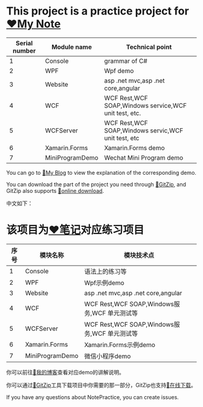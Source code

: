 # This project is a practice project for [❤My Note](https://github.com/zLulus/My_Note)
|Serial number | Module name                                          |  Technical point                        |                     
|---|----------------------------------------------------|----------------------------------|
| 1| Console                                    |grammar of C#                     |
| 2|WPF                                   |Wpf demo                      |
| 3|Website                                 |asp .net mvc,asp .net core,angular                  |
| 4| WCF     |WCF Rest,WCF SOAP,Windows service,WCF unit test, etc. |
| 5| WCFServer     |WCF Rest,WCF SOAP,Windows servic,WCF unit test, etc |
| 6|Xamarin.Forms                                |Xamarin.Forms demo                      |
| 7| MiniProgramDemo                                    |Wechat Mini Program demo                   |

You can go to [👀My Blog](https://www.cnblogs.com/Lulus/) to view the explanation of the corresponding demo.

You can download the part of the project you need through [🔨GitZip](https://gitzip.org/), and GitZip also supports [🔨online download](https://kinolien.github.io/gitzip/).

中文如下：    
# 该项目为[❤笔记](https://github.com/zLulus/My_Note)对应练习项目
|序号 | 模块名称                                          |  模块技术点                        |                     
|---|----------------------------------------------------|----------------------------------|
| 1| Console                                    |语法上的练习等                     |
| 2|WPF                                   |Wpf示例demo                      |
| 3|Website                                 |asp .net mvc,asp .net core,angular                  |
| 4| WCF     |WCF Rest,WCF SOAP,Windows服务,WCF 单元测试等 |
| 5| WCFServer     |WCF Rest,WCF SOAP,Windows服务,WCF 单元测试等 |
| 6|Xamarin.Forms                                |Xamarin.Forms示例demo                      |
| 7| MiniProgramDemo                                    |微信小程序demo                     |

你可以前往[👀我的博客](https://www.cnblogs.com/Lulus/)查看对应demo的讲解说明。

你可以通过[🔨GitZip](https://gitzip.org/)工具下载项目中你需要的那一部分，GitZip也支持[🔨在线下载](https://kinolien.github.io/gitzip/)。

If you have any questions about NotePractice, you can create issues.
